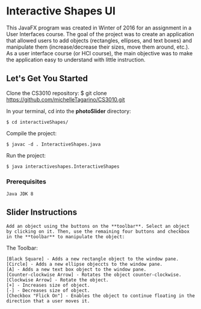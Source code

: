 # Interactive Shapes UI
This JavaFX program was created in Winter of 2016 for an assignment in a User Interfaces course. The goal of the project was to create an application that allowed users to add objects (rectangles, ellipses, and text boxes) and manipulate them (increase/decrease their sizes, move them around, etc.). As a user interface course (or HCI course), the main objective was to make the application easy to understand with little instruction.

## Let's Get You Started
Clone the CS3010 repository:
	$ git clone https://github.com/michelleTagarino/CS3010.git

In your terminal, cd into the **photoSlider** directory:

	$ cd interactiveShapes/

Compile the project:

	$ javac -d . InteractiveShapes.java

Run the project:

	$ java interactiveshapes.InteractiveShapes

### Prerequisites
	
	Java JDK 8

## Slider Instructions
	
	Add an object using the buttons on the **toolbar**. Select an object by clicking on it. Then, use the remaining four buttons and checkbox in the **toolbar** to manipulate the object:

The Toolbar:

	[Black Square] - Adds a new rectangle object to the window pane.
	[Circle] - Adds a new ellipse objeccts to the window pane.
	[A] - Adds a new text box object to the window pane.
	[Counter-clockwise Arrow] - Rotates the object counter-clockwise.
	[Clockwise Arrow] - Rotate the object.
	[+] - Increases size of object.
	[-] - Decreases size of object.
	[Checkbox "Flick On"] - Enables the object to continue floating in the direction that a user moves it.